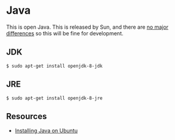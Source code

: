 # Java

This is open Java.
This is released by Sun, and there are [no major differences](http://stackoverflow.com/questions/22358071/differences-between-oracle-jdk-and-open-jdk-and-garbage-collection) so this will be fine for development.

## JDK
```
$ sudo apt-get install openjdk-8-jdk
```

## JRE
```
$ sudo apt-get install openjdk-8-jre
```

## Resources

* [Installing Java on Ubuntu](http://askubuntu.com/questions/464755/how-to-install-openjdk-8-on-14-04-lts)
